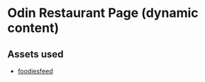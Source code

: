 # Odin Restaurant Page (dynamic content)

## Assets used

- [foodiesfeed](https://www.foodiesfeed.com/)
